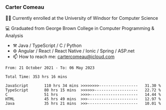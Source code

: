 ### Carter Comeau

🙋‍♂️ Currently enrolled at the University of Windsor for Computer Science

💻 Graduated from George Brown College in Computer Programming & Analysis

- ⚒️ Java / TypeScript / C / Python
- ⚙️ Angular / React / React Native / Ionic / Spring / ASP.net
- 📫 How to reach me: cartercomeau@icloud.com

<!--START_SECTION:waka-->

```text
From: 21 October 2021 - To: 06 May 2023

Total Time: 353 hrs 16 mins

JavaScript       110 hrs 34 mins >>>>>>>>-----------------   31.30 %
TypeScript       80 hrs 15 mins  >>>>>>-------------------   22.72 %
C                51 hrs          >>>>---------------------   14.44 %
HTML             45 hrs 49 mins  >>>----------------------   12.97 %
Java             35 hrs 21 mins  >>>----------------------   10.01 %
```

<!--END_SECTION:waka-->
